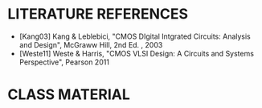 
# LITERATURE REFERENCES
  - [Kang03] Kang & Leblebici, "CMOS DIgital Intgrated Circuits: Analysis and Design", McGraww Hill, 2nd Ed. , 2003
  - [Weste11] Weste & Harris, "CMOS VLSI Design: A Circuits and Systems Perspective", Pearson 2011
  
# CLASS MATERIAL 
